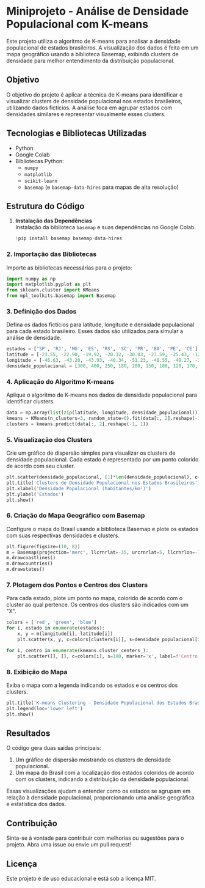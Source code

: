 # Miniprojeto - Análise de Densidade Populacional com K-means

Este projeto utiliza o algoritmo de K-means para analisar a densidade populacional de estados brasileiros. A visualização dos dados é feita em um mapa geográfico usando a biblioteca Basemap, exibindo clusters de densidade para melhor entendimento da distribuição populacional.

## Objetivo

O objetivo do projeto é aplicar a técnica de K-means para identificar e visualizar clusters de densidade populacional nos estados brasileiros, utilizando dados fictícios. A análise foca em agrupar estados com densidades similares e representar visualmente esses clusters.

## Tecnologias e Bibliotecas Utilizadas

- Python
- Google Colab
- Bibliotecas Python:
  - `numpy`
  - `matplotlib`
  - `scikit-learn`
  - `basemap` (e `basemap-data-hires` para mapas de alta resolução)

## Estrutura do Código

1. **Instalação das Dependências**  
   Instalação da biblioteca `basemap` e suas dependências no Google Colab.

   ```python
   !pip install basemap basemap-data-hires
   ```

### 2. Importação das Bibliotecas

Importe as bibliotecas necessárias para o projeto:

```python
import numpy as np
import matplotlib.pyplot as plt
from sklearn.cluster import KMeans
from mpl_toolkits.basemap import Basemap
```
### 3. Definição dos Dados

Defina os dados fictícios para latitude, longitude e densidade populacional para cada estado brasileiro. Esses dados são utilizados para simular a análise de densidade.

```python
estados = ['SP', 'RJ', 'MG', 'ES', 'RS', 'SC', 'PR', 'BA', 'PE', 'CE']
latitude = [-23.55, -22.90, -19.92, -20.32, -30.03, -27.59, -25.43, -12.97, -8.05, -3.71]
longitude = [-46.63, -43.20, -43.93, -40.34, -51.23, -48.55, -49.27, -38.51, -34.88, -38.54]
densidade_populacional = [300, 400, 250, 180, 200, 150, 180, 120, 170, 160]
```
### 4. Aplicação do Algoritmo K-means

Aplique o algoritmo de K-means nos dados de densidade populacional para identificar clusters.

```python
data = np.array(list(zip(latitude, longitude, densidade_populacional)))
kmeans = KMeans(n_clusters=3, random_state=0).fit(data[:, 2].reshape(-1, 1))
clusters = kmeans.predict(data[:, 2].reshape(-1, 1))
```
### 5. Visualização dos Clusters

Crie um gráfico de dispersão simples para visualizar os clusters de densidade populacional. Cada estado é representado por um ponto colorido de acordo com seu cluster.

```python
plt.scatter(densidade_populacional, [1]*len(densidade_populacional), c=clusters, cmap='viridis')
plt.title('Clusters de Densidade Populacional nos Estados Brasileiros')
plt.xlabel('Densidade Populacional (habitantes/km²)')
plt.ylabel('Estados')
plt.show()
```
### 6. Criação do Mapa Geográfico com Basemap

Configure o mapa do Brasil usando a biblioteca Basemap e plote os estados com suas respectivas densidades e clusters.

```python
plt.figure(figsize=(10, 8))
m = Basemap(projection='merc', llcrnrlat=-35, urcrnrlat=5, llcrnrlon=-75, urcrnrlon=-34, resolution='i')
m.drawcoastlines()
m.drawcountries()
m.drawstates()
```
### 7. Plotagem dos Pontos e Centros dos Clusters

Para cada estado, plote um ponto no mapa, colorido de acordo com o cluster ao qual pertence. Os centros dos clusters são indicados com um "X".

```python
colors = ['red', 'green', 'blue']
for i, estado in enumerate(estados):
    x, y = m(longitude[i], latitude[i])
    plt.scatter(x, y, c=colors[clusters[i]], s=densidade_populacional[i]/5, label=estado)

for i, centro in enumerate(kmeans.cluster_centers_):
    plt.scatter([], [], c=colors[i], s=100, marker='x', label=f'Centro do Cluster {i+1}')

```

### 8. Exibição do Mapa

Exiba o mapa com a legenda indicando os estados e os centros dos clusters.

```python
plt.title('K-means Clustering - Densidade Populacional dos Estados Brasileiros')
plt.legend(loc='lower left')
plt.show()
```

## Resultados

O código gera duas saídas principais:
1. Um gráfico de dispersão mostrando os clusters de densidade populacional.
2. Um mapa do Brasil com a localização dos estados coloridos de acordo com os clusters, indicando a distribuição da densidade populacional.

Essas visualizações ajudam a entender como os estados se agrupam em relação à densidade populacional, proporcionando uma análise geográfica e estatística dos dados.

## Contribuição

Sinta-se à vontade para contribuir com melhorias ou sugestões para o projeto. Abra uma issue ou envie um pull request!

## Licença

Este projeto é de uso educacional e está sob a licença MIT.


